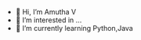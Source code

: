 - 👋 Hi, I’m Amutha V
- 👀 I’m interested in ...
- 🌱 I’m currently learning Python,Java



<!---
AmuthaV37/AmuthaV37 is a ✨ special ✨ repository because its `README.md` (this file) appears on your GitHub profile.
You can click the Preview link to take a look at your changes.
--->
